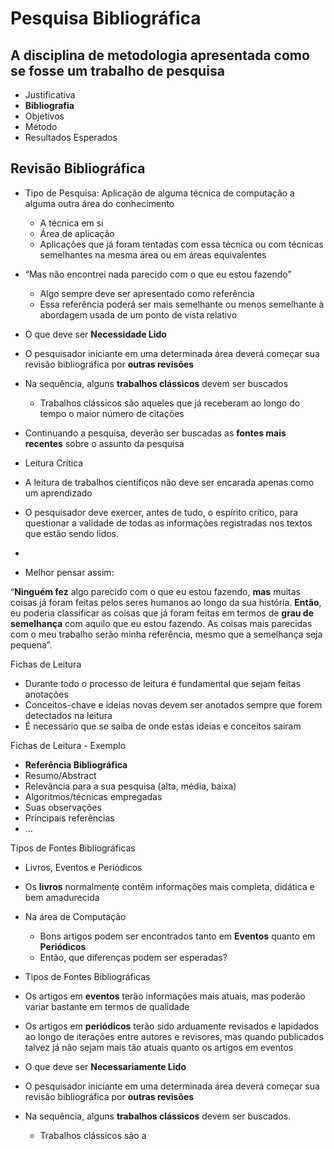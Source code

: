 # Pesquisa Bibliográfica

## A disciplina de metodologia apresentada como se fosse um trabalho de pesquisa

- Justificativa
- **Bibliografia**
- Objetivos
- Método
- Resultados Esperados

## Revisão Bibliográfica

- Tipo de Pesquisa: Aplicação de alguma técnica de computação a alguma outra área do conhecimento
  - A técnica em si 
  - Área de aplicação
  - Aplicações que já foram tentadas com essa técnica ou com
técnicas semelhantes na mesma área ou em áreas equivalentes

- “Mas não encontrei nada parecido com o que eu estou fazendo”
  - Algo sempre deve ser apresentado como referência
  - Essa referência poderá ser mais semelhante ou menos semelhante à abordagem usada de um ponto de vista relativo

 - O que deve ser **Necessidade Lido**
 - O pesquisador iniciante em uma determinada área deverá começar sua revisão bibliográfica por **outras revisões**
 - Na sequência, alguns **trabalhos clássicos** devem ser buscados
   - Trabalhos clássicos são aqueles que já receberam ao longo do tempo o maior número de citações
  - Continuando a pesquisa, deverão ser buscadas as **fontes mais recentes** sobre o assunto da pesquisa

  - Leitura Crítica
  - A leitura de trabalhos científicos não deve ser encarada apenas como um aprendizado
  - O pesquisador deve exercer, antes de tudo, o espírito crítico, para questionar a validade de todas as informações registradas nos textos que estão sendo lidos.

  - 

- Melhor pensar assim:

“**Ninguém fez** algo parecido com o que eu estou fazendo, **mas** muitas coisas já foram feitas pelos seres humanos ao longo da sua história. **Então**, eu poderia classificar as coisas que já foram feitas em termos de **grau de semelhança** com aquilo que eu estou fazendo. As coisas mais parecidas com o meu trabalho serão minha referência, mesmo que a semelhança seja pequena”.

Fichas de Leitura

- Durante todo o processo de leitura é fundamental que sejam feitas anotações
- Conceitos-chave e ideias novas devem ser anotados sempre que forem detectados na leitura
- É necessário que se saiba de onde estas ideias e conceitos saíram

Fichas de Leitura - Exemplo

- **Referência Bibliográfica**
- Resumo/Abstract
- Relevância para a sua pesquisa (alta, média, baixa)
- Algoritmos/técnicas empregadas
- Suas observações
- Principais referências
- ...

Tipos de Fontes Bibliográficas
- Livros, Eventos e Periódicos
- Os **livros** normalmente contêm informações mais completa, didática e bem amadurecida
- Na área de Computação
  - Bons artigos podem ser encontrados tanto em **Eventos** quanto em **Periódicos**
  - Então, que diferenças podem ser esperadas?
 
- Tipos de Fontes Bibliográficas
- Os artigos em **eventos** terão informações mais atuais, mas poderão variar bastante em termos de qualidade
- Os artigos em **periódicos** terão sido arduamente revisados e lapidados ao longo de iterações entre autores e revisores, mas quando publicados talvez já não sejam mais tão atuais quanto os artigos em eventos

- O que deve ser **Necessariamente Lido**
- O pesquisador iniciante em uma determinada área deverá começar sua revisão bibliográfica por **outras revisões**
- Na sequência, alguns **trabalhos clássicos** devem ser buscados.
  - Trabalhos clássicos são a
